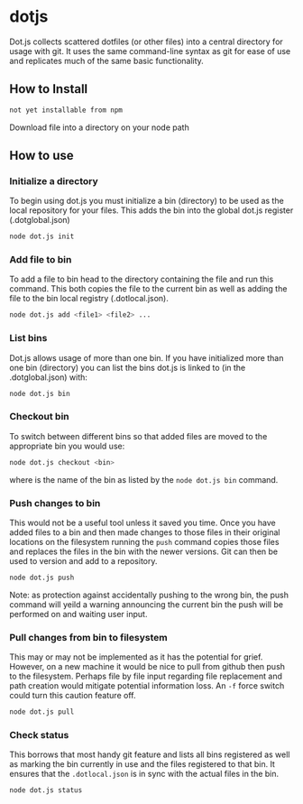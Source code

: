 # dotjs

Dot.js collects scattered dotfiles (or other files) into a central directory for usage with git. It uses the same command-line syntax as git for ease of use and replicates much of the same basic functionality. 


## How to Install
```bash
not yet installable from npm
```
Download file into a directory on your node path

## How to use

### Initialize a directory
To begin using dot.js you must initialize a bin (directory) to be used as the local repository for your files. This adds the bin into the global dot.js register (.dotglobal.json)

```bash
node dot.js init
```

### Add file to bin
To add a file to bin head to the directory containing the file and run this command. This both copies the file to the current bin as well as adding the file to the bin local registry (.dotlocal.json).
```bash
node dot.js add <file1> <file2> ...
```

### List bins
Dot.js allows usage of more than one bin. If you have initialized more than one bin (directory) you can list the bins dot.js is linked to (in the .dotglobal.json) with:
```bash
node dot.js bin
```

### Checkout bin
To switch between different bins so that added files are moved to the appropriate bin you would use:
```bash
node dot.js checkout <bin>
```
where <bin> is the name of the bin as listed by the `node dot.js bin` command.

### Push changes to bin
This would not be a useful tool unless it saved you time. Once you have added files to a bin and then made changes to those files in their original locations on the filesystem running the `push` command copies those files and replaces the files in the bin with the newer versions. Git can then be used to version and add to a repository.
```bash
node dot.js push
```
Note: as protection against accidentally pushing to the wrong bin, the push command will yeild a warning announcing the current bin the push will be performed on and waiting user input.

### Pull changes from bin to filesystem
This may or may not be implemented as it has the potential for grief. However, on a new machine it would be nice to pull from github then push to the filesystem. Perhaps file by file input regarding file replacement and path creation would mitigate potential information loss. An `-f` force switch could turn this caution feature off.
```bash
node dot.js pull
```

### Check status
This borrows that most handy git feature and lists all bins registered as well as marking the bin currently in use and the files registered to that bin. It ensures that the `.dotlocal.json` is in sync with the actual files in the bin.
```bash
node dot.js status
```

